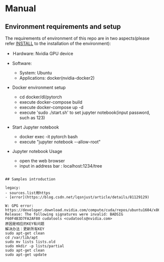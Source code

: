 # Manual

## Environment requirements and setup
 The requirements of environment of this repo are in two aspects(please refer [INSTALL](https://github.com/kindlytree/sys_tools/blob/master/README.md) to the installation of the environment):
 - Ｈardware: Nvidia GPU device
 - Software: 
    - System: Ubuntu
    - Applications: docker(nvidia-docker2) 

- Docker environment setup
  - cd docker/dl/pytorch
  - execute docker-compose build
  - execute docker-compose up -d
  - execute 'sudo ./start.sh' to set jupyter notebook(input password, such as 123)

- Start Jupyter notebook
  - docker exec -it pytorch bash
  - execute "jupyter notebook --allow-root"

- Jupyter notebook Usage
  - open the web browser
  - input in address bar : localhost:1234/tree
```

## Samples introduction

legacy:
- sources.list用https
- [error](https://blog.csdn.net/lqsnjust/article/details/81129129)

W: GPG error: https://developer.download.nvidia.com/compute/cuda/repos/ubuntu1604/x86_64  Release: The following signatures were invalid: BADSIG F60F4B3D7FA2AF80 cudatools <cudatools@nvidia.com>
原因是相应的KEY有问题
解决办法：更新所有KEY
sudo apt-get clean
cd /var/lib/apt
sudo mv lists lists.old
sudo mkdir -p lists/partial
sudo apt-get clean
sudo apt-get update
```